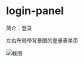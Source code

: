 # login-panel

简介：登录

左右布局带背景图的登录表单页

![截图](https://img.alicdn.com/tfs/TB1BmViscj_B1NjSZFHXXaDWpXa-2872-1584.png)
